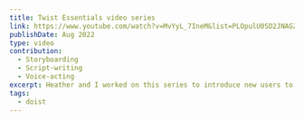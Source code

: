 ```yaml
---
title: Twist Essentials video series
link: https://www.youtube.com/watch?v=MvYyL_7IneM&list=PLOpulU0SD2JNAGZeWUy8DSGKxm6HyKLk1
publishDate: Aug 2022
type: video
contribution:
  - Storyboarding
  - Script-writing
  - Voice-acting
excerpt: Heather and I worked on this series to introduce new users to the core concepts of Twist!
tags:
  - doist
---
```

